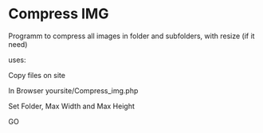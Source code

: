# Compress IMG
Programm to compress all images in folder and subfolders, with resize (if it need)


uses:

Copy files on site

In Browser yoursite/Compress_img.php

Set Folder, Max Width and Max Height

GO
